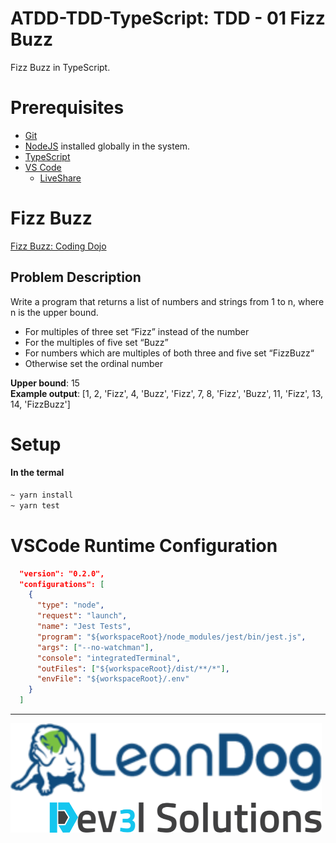 # ATDD-TDD-TypeScript: TDD - 01 Fizz Buzz

Fizz Buzz in TypeScript.

# Prerequisites

- [Git](https://github.com/)
- [NodeJS](https://nodejs.org/en/download/) installed globally in the system.
- [TypeScript](https://www.typescriptlang.org/)
- [VS Code](https://code.visualstudio.com/)
  - [LiveShare](https://code.visualstudio.com/learn/collaboration/live-share)

# Fizz Buzz

[Fizz Buzz: Coding Dojo](http://codingdojo.org/kata/FizzBuzz)

## Problem Description

Write a program that returns a list of numbers and strings from 1 to n, where n is the upper bound.

- For multiples of three set “Fizz” instead of the number
- For the multiples of five set “Buzz”
- For numbers which are multiples of both three and five set “FizzBuzz“
- Otherwise set the ordinal number

**Upper bound**: 15 <br/>
**Example output**: [1, 2, 'Fizz', 4, 'Buzz', 'Fizz', 7, 8, 'Fizz', 'Buzz', 11, 'Fizz', 13, 14, 'FizzBuzz']

# Setup

#### In the termal

```bash
~ yarn install
~ yarn test
```

# VSCode Runtime Configuration

```json
  "version": "0.2.0",
  "configurations": [
    {
      "type": "node",
      "request": "launch",
      "name": "Jest Tests",
      "program": "${workspaceRoot}/node_modules/jest/bin/jest.js",
      "args": ["--no-watchman"],
      "console": "integratedTerminal",
      "outFiles": ["${workspaceRoot}/dist/**/*"],
      "envFile": "${workspaceRoot}/.env"
    }
  ]
```

---

![](/assets/dev3l-solutions-logo-lean-dog.png)

